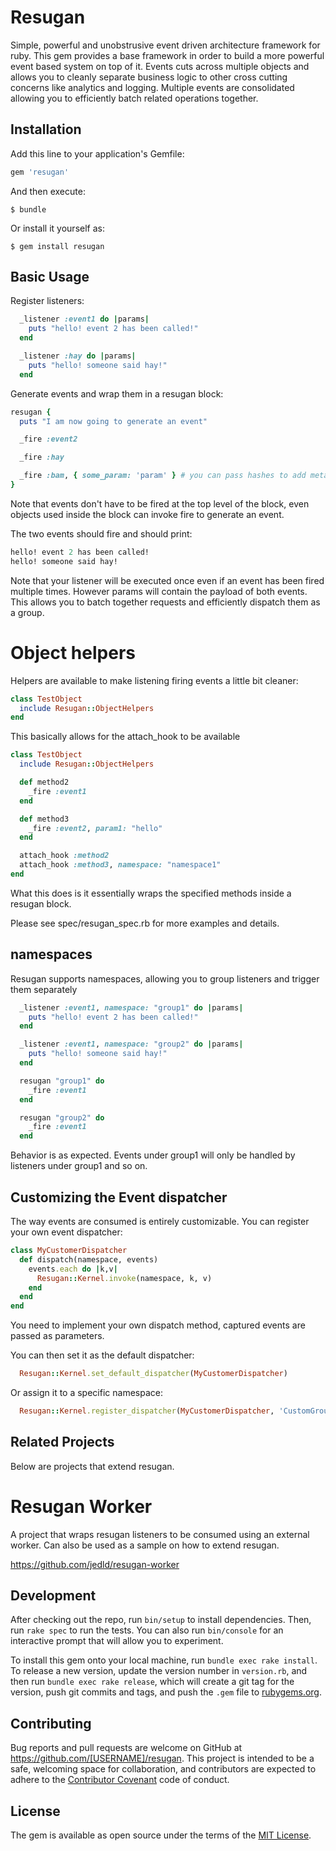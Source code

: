 # Resugan

Simple, powerful and unobstrusive event driven architecture framework for ruby. This gem provides
a base framework in order to build a more powerful event based system on top of it. Events cuts across multiple objects and allows you to cleanly separate business logic to other cross cutting concerns like analytics and logging. Multiple events are consolidated allowing you to efficiently batch related operations together.

## Installation

Add this line to your application's Gemfile:

```ruby
gem 'resugan'
```

And then execute:

    $ bundle

Or install it yourself as:

    $ gem install resugan

## Basic Usage

Register listeners:

```ruby
  _listener :event1 do |params|
    puts "hello! event 2 has been called!"
  end

  _listener :hay do |params|
    puts "hello! someone said hay!"
  end
```

Generate events and wrap them in a resugan block:

```ruby
resugan {
  puts "I am now going to generate an event"

  _fire :event2

  _fire :hay

  _fire :bam, { some_param: 'param' } # you can pass hashes to add meta to the event
}
```

Note that events don't have to be fired at the top level of the block, even objects used inside the block can invoke fire to generate an event.

The two events should fire and should print:

```ruby
hello! event 2 has been called!
hello! someone said hay!
```

Note that your listener will be executed once even if an event has been fired
multiple times. However params will contain the payload of both events. This allows you to batch together requests and efficiently dispatch them as a group.

# Object helpers

Helpers are available to make listening firing events a little bit cleaner:

```ruby
class TestObject
  include Resugan::ObjectHelpers
end
```

This basically allows for the attach_hook to be available

```ruby
class TestObject
  include Resugan::ObjectHelpers

  def method2
    _fire :event1
  end

  def method3
    _fire :event2, param1: "hello"
  end

  attach_hook :method2
  attach_hook :method3, namespace: "namespace1"
end
```

What this does is it essentially wraps the specified methods inside a resugan block.

Please see spec/resugan_spec.rb for more examples and details.

## namespaces

Resugan supports namespaces, allowing you to group listeners and trigger them separately


```ruby
  _listener :event1, namespace: "group1" do |params|
    puts "hello! event 2 has been called!"
  end

  _listener :event1, namespace: "group2" do |params|
    puts "hello! someone said hay!"
  end

  resugan "group1" do
    _fire :event1
  end

  resugan "group2" do
    _fire :event1
  end
```

Behavior is as expected. Events under group1 will only be handled by listeners under group1 and so on.

## Customizing the Event dispatcher

The way events are consumed is entirely customizable. You can register your own event dispatcher:

```ruby
class MyCustomerDispatcher
  def dispatch(namespace, events)
    events.each do |k,v|
      Resugan::Kernel.invoke(namespace, k, v)
    end
  end
end
```

You need to implement your own dispatch method, captured events are passed as
parameters.

You can then set it as the default dispatcher:

```ruby
  Resugan::Kernel.set_default_dispatcher(MyCustomerDispatcher)
```

Or assign it to a specific namespace:

```ruby
  Resugan::Kernel.register_dispatcher(MyCustomerDispatcher, 'CustomGroup')
```

## Related Projects

Below are projects that extend resugan.

Resugan Worker
==============

A project that wraps resugan listeners to be consumed using an external worker.
Can also be used as a sample on how to extend resugan.

https://github.com/jedld/resugan-worker

## Development

After checking out the repo, run `bin/setup` to install dependencies. Then, run `rake spec` to run the tests. You can also run `bin/console` for an interactive prompt that will allow you to experiment.

To install this gem onto your local machine, run `bundle exec rake install`. To release a new version, update the version number in `version.rb`, and then run `bundle exec rake release`, which will create a git tag for the version, push git commits and tags, and push the `.gem` file to [rubygems.org](https://rubygems.org).

## Contributing

Bug reports and pull requests are welcome on GitHub at https://github.com/[USERNAME]/resugan. This project is intended to be a safe, welcoming space for collaboration, and contributors are expected to adhere to the [Contributor Covenant](http://contributor-covenant.org) code of conduct.


## License

The gem is available as open source under the terms of the [MIT License](http://opensource.org/licenses/MIT).
